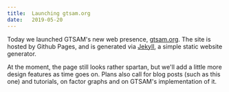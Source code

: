```yaml
---
title:  Launching gtsam.org
date:   2019-05-20
---
```


Today we launched GTSAM's new web presence, [gtsam.org](http://gtsam.org). The site is hosted by Github Pages, and is generated via [Jekyll](https://jekyllrb.com), a simple static website generator.

At the moment, the page still looks rather spartan, but we'll add a little more design features as time goes on. Plans also call for blog posts (such as this one) and tutorials, on factor graphs and on GTSAM's implementation of it.
